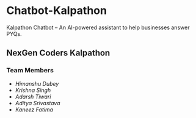 # Chatbot-Kalpathon

Kalpathon Chatbot – An AI-powered assistant to help businesses answer PYQs.

## NexGen Coders Kalpathon

### Team Members

- *Himanshu Dubey*  
- *Krishna Singh*  
- *Adarsh Tiwari*  
- *Aditya Srivastava*  
- *Kaneez Fatima*
